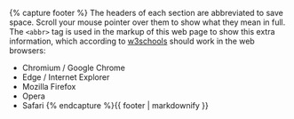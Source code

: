 {% capture footer %}
The headers of each section are abbreviated to save space. Scroll your mouse pointer over them to show what they mean in full. The `<abbr>` tag is used in the markup of this web page to show this extra information, which according to [w3schools](http://www.w3schools.com/tags/tag_abbr.asp) should work in the web browsers:

* Chromium / Google Chrome
* Edge / Internet Explorer
* Mozilla Firefox
* Opera
* Safari
{% endcapture %}{{ footer | markdownify }}
